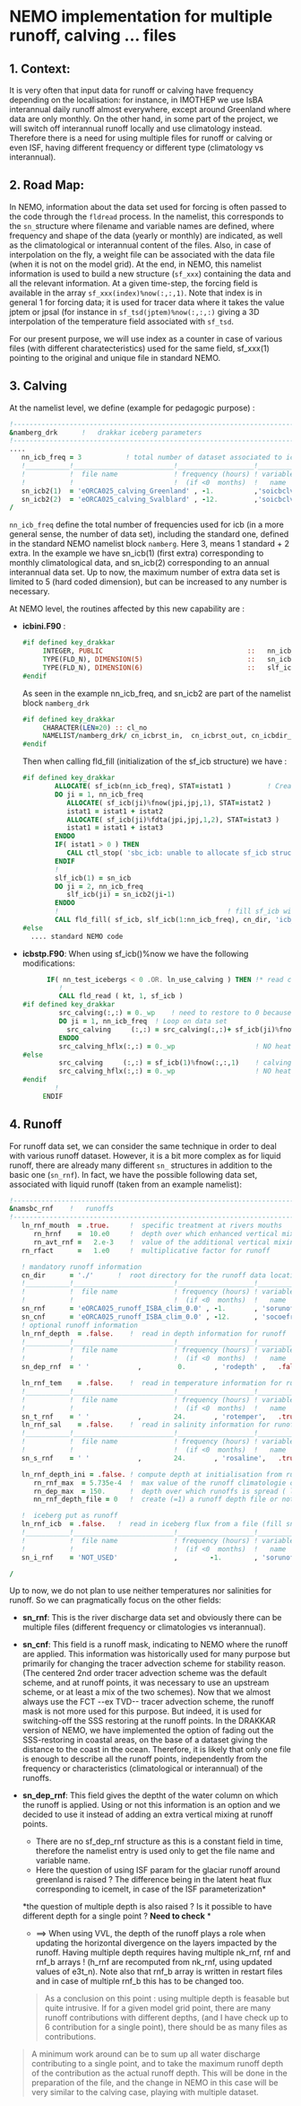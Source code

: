 # NEMO implementation for multiple runoff, calving ... files
## 1. Context:
It is very often that input data for runoff or calving have frequency depending on the localisation: for instance, in IMOTHEP we use IsBA interannual daily runoff almost
everywhere, except around Greenland where data are only monthly. On the other hand, in some part of the project, we will switch off interannual runoff locally and use climatology
instead.  Therefore there is a need for using multiple files for runoff or calving or even ISF, having different frequency or different type (climatology vs interannual). 

## 2. Road Map:
In NEMO, information about the data set used for forcing is often passed to the code through the `fldread` process. In the namelist, this corresponds to the `sn_`structure
where filename and variable names are defined, where frequency and shape of the data (yearly or monthly) are indicated, as well as the climatological or interannual content of the files.  Also, in case of interpolation on the fly, a weight file can be associated with the data file (when it is not on the model grid). At the end, in NEMO, this namelist 
information is used to build a new structure (`sf_xxx`) containing the data and all the relevant information. At a given time-step, the forcing field is available in the array
`sf_xxx(index)%now(:,:,1)`. Note that index is in general 1 for forcing data; it is used for tracer data where it takes the value jptem or jpsal (for instance in
`sf_tsd(jptem)%now(:,:,:)` giving a 3D interpolation of the temperature field associated with `sf_tsd`.

For our present purpose, we will use index as a counter in case of various files (with different charatecteristics) used for the same field, sf_xxx(1) pointing to the
original and unique file in standard NEMO.

## 3. Calving
At the namelist level, we define (example for pedagogic purpose) :

```fortran
!-----------------------------------------------------------------------
&namberg_drk      !   drakkar iceberg parameters
!-----------------------------------------------------------------------
....
   nn_icb_freq = 3           ! total number of dataset associated to icb
   !___________!_________________________!___________________!___________!_____________!________!___________!__________________!__________!_______________!
   !           !  file name              ! frequency (hours) ! variable  ! time interp.!  clim  ! 'yearly'/ ! weights filename ! rotation ! land/sea mask !
   !           !                         !  (if <0  months)  !   name    !   (logical) !  (T/F) ! 'monthly' !                  ! pairing  !    filename   !
   sn_icb2(1)  = 'eORCA025_calving_Greenland' , -1.          ,'soicbclv' ,  .TRUE.     , .true. , 'yearly'  , ''               , ''       , ''
   sn_icb2(2)  = 'eORCA025_calving_Svalblard' , -12.         ,'soicbclv' ,  .TRUE.     , .false. , 'yearly'  , ''              , ''       , ''
/
```

`nn_icb_freq` define the total number of frequencies used for icb (in a more general sense, the number of data set), including the standard one, defined in the standard
NEMO namelist block `namberg`.  Here 3, means 1 standard + 2 extra. In the example we have sn_icb(1) (first extra) corresponding to monthly climatological data, and
sn_icb(2) corresponding to an annual interannual data set.  Up to now, the maximum number of extra data set is limited to 5 (hard coded dimension), but can be increased to any
number is necessary.

At NEMO level, the routines affected by this new capability are :
  * **icbini.F90** : 

    ```fortran
    #if defined key_drakkar
         INTEGER, PUBLIC                                    ::   nn_icb_freq     !: Total number of frequency file for calving including standard
         TYPE(FLD_N), DIMENSION(5)                          ::   sn_icb2         !: extra frequency calving file ( less than 6 files do far)
         TYPE(FLD_N), DIMENSION(6)                          ::   slf_icb         !: local namelist structure to collect all different data set for ICB
    #endif
    ```
    
    As seen in the example nn_icb_freq, and sn_icb2 are part of the namelist block `namberg_drk`

    ```fortran
    #if defined key_drakkar
         CHARACTER(LEN=20) :: cl_no
         NAMELIST/namberg_drk/ cn_icbrst_in,  cn_icbrst_out, cn_icbdir_trj, nn_icb_freq, sn_icb2
    #endif
    ```

    Then when calling fld_fill (initialization of the sf_icb structure) we have :

    ```fortran
    #if defined key_drakkar
            ALLOCATE( sf_icb(nn_icb_freq), STAT=istat1 )         ! Create sf_icb structure (calving)
            DO ji = 1, nn_icb_freq
               ALLOCATE( sf_icb(ji)%fnow(jpi,jpj,1), STAT=istat2 )
               istat1 = istat1 + istat2
               ALLOCATE( sf_icb(ji)%fdta(jpi,jpj,1,2), STAT=istat3 )
               istat1 = istat1 + istat3
            ENDDO
            IF( istat1 > 0 ) THEN
               CALL ctl_stop( 'sbc_icb: unable to allocate sf_icb structure' )   ;   RETURN
            ENDIF
            !
            slf_icb(1) = sn_icb
            DO ji = 2, nn_icb_freq
               slf_icb(ji) = sn_icb2(ji-1)
            ENDDO
            !                                          ! fill sf_icb with the namelist (sn_icb) and control print
            CALL fld_fill( sf_icb, slf_icb(1:nn_icb_freq), cn_dir, 'icb_init', 'read calving data', 'namicb' )
    #else
      .... standard NEMO code
    ```
  * **icbstp.F90**:
    When using sf_icb()%now we have the following modifications:

    ```fortran
          IF( nn_test_icebergs < 0 .OR. ln_use_calving ) THEN !* read calving data
             !
             CALL fld_read ( kt, 1, sf_icb )
    #if defined key_drakkar
             src_calving(:,:) = 0._wp    ! need to restore to 0 because of the accumulation
             DO ji = 1, nn_icb_freq  ! Loop on data set
               src_calving     (:,:) = src_calving(:,:)+ sf_icb(ji)%fnow(:,:,1)    ! calving in km^3/year (water equivalent)
             ENDDO
             src_calving_hflx(:,:) = 0._wp                    ! NO heat flux for now
    #else
             src_calving     (:,:) = sf_icb(1)%fnow(:,:,1)    ! calving in km^3/year (water equivalent)
             src_calving_hflx(:,:) = 0._wp                    ! NO heat flux for now
    #endif
            !
         ENDIF
    ```

## 4. Runoff
For runoff data set, we can consider the same technique in order to deal with various runoff dataset.  However, it is a bit more
complex as for liquid runoff, there are already many different `sn_` structures in addition to the basic one (`sn_rnf`). In fact, we have the
possible following data set, associated with liquid runoff (taken from an example namelist):

```fortran
!-----------------------------------------------------------------------
&namsbc_rnf    !   runoffs                                              (ln_rnf =T)
!-----------------------------------------------------------------------
   ln_rnf_mouth  = .true.     !  specific treatment at rivers mouths
      rn_hrnf    =  10.e0     !  depth over which enhanced vertical mixing is used    (ln_rnf_mouth=T)
      rn_avt_rnf =   2.e-3    !  value of the additional vertical mixing coef. [m2/s] (ln_rnf_mouth=T)
   rn_rfact      =   1.e0     !  multiplicative factor for runoff

   ! mandatory runoff information
   cn_dir      = './'      !  root directory for the runoff data location
   !___________!_________________________!___________________!___________!_____________!________!___________!__________________!__________!_______________!
   !           !  file name              ! frequency (hours) ! variable  ! time interp.!  clim  ! 'yearly'/ ! weights filename ! rotation ! land/sea mask !
   !           !                         !  (if <0  months)  !   name    !   (logical) !  (T/F) ! 'monthly' !                  ! pairing  !    filename   !
   sn_rnf      = 'eORCA025_runoff_ISBA_clim_0.0' , -1.       , 'sorunoff', .true.      , .true. , 'yearly'  , ''       , '' , ''
   sn_cnf      = 'eORCA025_runoff_ISBA_clim_0.0' , -12.      , 'socoefr' , .false.     , .true. , 'yearly'  , ''       , '' , ''
   ! optional runoff information
   ln_rnf_depth  = .false.    !  read in depth information for runoff
   !___________!_________________________!___________________!___________!_____________!________!___________!__________________!__________!_______________!
   !           !  file name              ! frequency (hours) ! variable  ! time interp.!  clim  ! 'yearly'/ ! weights filename ! rotation ! land/sea mask !
   !           !                         !  (if <0  months)  !   name    !   (logical) !  (T/F) ! 'monthly' !                  ! pairing  !    filename   !
   sn_dep_rnf  = ' '            ,         0.       , 'rodepth' ,   .false.    , .true. , 'yearly'  , ''       , '' , ''

   ln_rnf_tem    = .false.    !  read in temperature information for runoff
   !___________!_________________________!___________________!___________!_____________!________!___________!__________________!__________!_______________!
   !           !  file name              ! frequency (hours) ! variable  ! time interp.!  clim  ! 'yearly'/ ! weights filename ! rotation ! land/sea mask !
   !           !                         !  (if <0  months)  !   name    !   (logical) !  (T/F) ! 'monthly' !                  ! pairing  !    filename   !
   sn_t_rnf    = ' '            ,        24.       , 'rotemper',   .true.     , .true. , 'yearly'  , ''       , '' , ''
   ln_rnf_sal    = .false.    !  read in salinity information for runoff
   !___________!_________________________!___________________!___________!_____________!________!___________!__________________!__________!_______________!
   !           !  file name              ! frequency (hours) ! variable  ! time interp.!  clim  ! 'yearly'/ ! weights filename ! rotation ! land/sea mask !
   !           !                         !  (if <0  months)  !   name    !   (logical) !  (T/F) ! 'monthly' !                  ! pairing  !    filename   !
   sn_s_rnf    = ' '            ,        24.       , 'rosaline',   .true.     , .true. , 'yearly'  , ''       , '' , ''

   ln_rnf_depth_ini = .false. ! compute depth at initialisation from runoff file
      rn_rnf_max  = 5.735e-4  !  max value of the runoff climatologie over global domain ( ln_rnf_depth_ini = .true )
      rn_dep_max  = 150.      !  depth over which runoffs is spread ( ln_rnf_depth_ini = .true )
      nn_rnf_depth_file = 0   !  create (=1) a runoff depth file or not (=0)

   !  iceberg put as runoff 
   ln_rnf_icb  = .false.   !  read in iceberg flux from a file (fill sn_i_rnf if .true.)
   !___________!_________________________!___________________!___________!_____________!________!___________!__________________!__________!_______________!
   !           !  file name              ! frequency (hours) ! variable  ! time interp.!  clim  ! 'yearly'/ ! weights filename ! rotation ! land/sea mask !
   !           !                         !  (if <0  months)  !   name    !   (logical) !  (T/F) ! 'monthly' !                  ! pairing  !    filename   !
   sn_i_rnf    = 'NOT_USED'              ,        -1.        , 'sorunoff',   .true.    , .true. , 'yearly'  , ''               , ''       , ''

/
```

Up to now, we do not plan to use neither temperatures nor salinities for runoff. So we can pragmatically focus on the other fields:
  * **sn_rnf**: This is the river discharge data set and obviously there can be multiple files (different frequency or climatologies vs interannual).
  * **sn_cnf**: This field is a runoff mask, indicating to NEMO where the runoff are applied. This information was historically used for many purpose but
primarily for changing the tracer advection scheme for stability reason. (The centered 2nd order tracer advection scheme was the default scheme, and at
runoff points, it was necessary to use an upstream scheme, or at least a mix of the two schemes). Now that we almost always use the FCT --ex TVD-- tracer
advection scheme, the runoff mask is not more used for this purpose. But indeed, it is used for switching-off the SSS restoring at the runoff points.  In 
the DRAKKAR version of NEMO, we have implemented the option of fading out the SSS-restoring in coastal areas, on the base of a dataset giving the distance
to the coast in the ocean.  Therefore, it is likely that only one file is enough to describe all the runoff points, independently from the frequency or
characteristics (climatological or interannual) of the runoffs.
  * **sn_dep_rnf**:  This field gives the deptht of the water column on which the runoff is applied.  Using or not this information is an option and we decided to 
use it instead of adding an extra vertical mixing at runoff points. 
    * There are no sf_dep_rnf structure as this is a constant field in time, therefore the namelist entry is used only to get the file name and variable name.
    * Here the question of using ISF param for the glaciar runoff around greenland is raised ? The difference being in the latent heat flux corresponding to icemelt, in case
of the ISF parameterization*

    *the question of multiple depth is also raised ? Is it possible to have different depth for a single point ? **Need to check** *
       * ==> When using VVL, the depth of the runoff plays a role when updating the horizontal divergence on the layers impacted by the runoff.  Having multiple depth 
requires having multiple nk_rnf, rnf and rnf_b arrays ! (h_rnf are recomputed from nk_rnf, using updated values of e3t_n).  Note also that rnf_b array is written in
restart files and in case of multiple rnf_b this has to be changed too. 

       > As a conclusion on this point : using multiple depth is feasable but quite intrusive. If for a given model grid point, there are many runoff contributions with different 
depths, (and I have check up to 6 contribution for a single point), there should be as many files as contributions. 

> A minimum work around  can be to sum up all water discharge contributing to a single point, and to take the maximum runoff depth of the contribution as the actual
runoff depth.  This will be done in the preparation of the file, and the change in NEMO in this case will be very similar to the calving case, playing with multiple
dataset.

